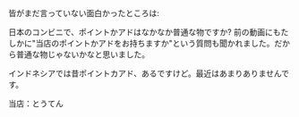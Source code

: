 


皆がまだ言っていない面白かったところは:

日本のコンビニで、ポイントかアドはなかなか普通な物ですか?  前の動画にもたしかに"当店のポイントかアドをお持ちますか"という質問も聞かれました。だから普通な物じゃないかなと思いました。

インドネシアでは昔ポイントカアド、あるですけど。最近はあまりありませんです。

当店：とうてん


